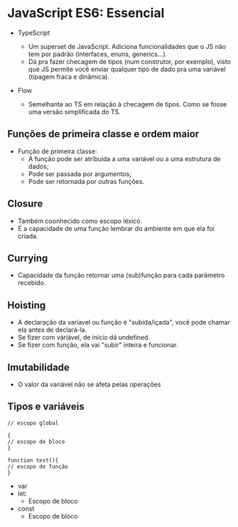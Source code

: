﻿# JavaScript ES6: Essencial

- TypeScript
    - Um superset de JavaScript. Adiciona funcionalidades que o JS não tem por padrão (interfaces, enuns, generics...). 
    - Dá pra fazer checagem de tipos (num construtor, por exemplo), visto que JS permite você enviar qualquer tipo de dado pra uma variável (tipagem fraca e dinâmica).

- Flow
    - Semelhante ao TS em relação à checagem de tipos. Como se fosse uma versão simplificada do TS.

## Funções de primeira classe e ordem maior
- Função de primeira classe: 
    - A função pode ser atribuída a uma variável ou a uma estrutura de dados;
    - Pode ser passada por argumentos;
    - Pode ser retornada por outras funções.

## Closure
- Também coonhecido como escopo léxico. 
- É a capacidade de uma função lembrar do ambiente em que ela foi criada.

## Currying
- Capacidade da função retornar uma (sub)função para cada parâmetro recebido.

## Hoisting
- A declaração da varíavel ou função é "subida/içada", você pode chamar ela antes de declará-la.
- Se fizer com váriável, de início dá undefined. 
- Se fizer com função, ela vai "subir" inteira e funcionar.

## Imutabilidade
- O valor da variável não se afeta pelas operações

## Tipos e variáveis

    // escopo global
    
    {
    // escopo de bloco
    }
    
    function test(){
    // escopo de função
    }

- var
- let:
    - Escopo de bloco
- const
    - Escopo de bloco